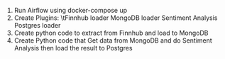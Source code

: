 1. Run Airflow using docker-compose up
2. Create Plugins:
    \tFinnhub loader
    MongoDB loader
    Sentiment Analysis
    Postgres loader
3. Create python code to extract from Finnhub and load to MongoDB
4. Create Python code that Get data from MongoDB and do Sentiment Analysis then load the result to Postgres
